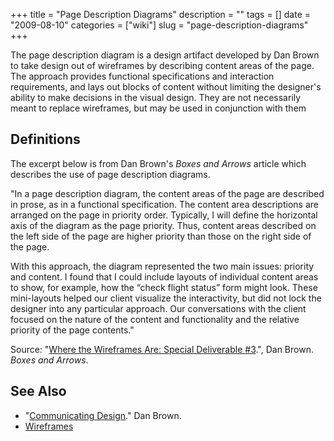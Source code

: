 +++
title = "Page Description Diagrams"
description = ""
tags = []
date = "2009-08-10"
categories = ["wiki"]
slug = "page-description-diagrams"
+++



<p>The page description diagram is a design artifact developed by Dan Brown to take design out of wireframes by describing content areas of the page. The approach provides functional specifications and interaction requirements, and lays out blocks of content without limiting the designer's ability to make decisions in the visual design. They are not necessarily meant to replace wireframes, but may be used in conjunction with them</p>


<h2 id="toc0">Definitions</h2>
<p>The excerpt below is from Dan Brown's <em>Boxes and Arrows</em> article which describes the use of page description diagrams.</p>

<p>&quot;In a page description diagram, the content areas of the page are described in prose, as in a functional specification. The content area descriptions are arranged on the page in priority order. Typically, I will define the horizontal axis of the diagram as the page priority. Thus, content areas described on the left side of the page are higher priority than those on the right side of the page.</p>

<p>With this approach, the diagram represented the two main issues: priority and content. I found that I could include layouts of individual content areas to show, for example, how the “check flight status” form might look. These mini-layouts helped our client visualize the interactivity, but did not lock the designer into any particular approach. Our conversations with the client focused on the nature of the content and functionality and the relative priority of the page contents.&quot;</p>

<p><a href="//media.konigi.com/wiki/page-desc-diagram.png" title="><img src="//media.konigi.com/wiki/page-desc-diagram.png" alt="http://konigi.com/files/konigi/images/page-desc-diagram.png" title="http://konigi.com/files/konigi/images/page-desc-diagram.png" /></a></p>

<p>Source: &quot;<a href="http://boxesandarrows.com/where-the-wireframes-are-special-deliverable-3/">Where the Wireframes Are: Special Deliverable #3</a>.&quot;, Dan Brown. <em>Boxes and Arrows</em>.</p>


<h2 id="toc1">See Also</h2>
<ul>
    <li> &quot;<a href="http://www.communicatingdesign.com/">Communicating Design</a>.&quot; Dan Brown.</li>
    <li> <a href="/wiki/wireframes/">Wireframes</a></li>
</ul>

